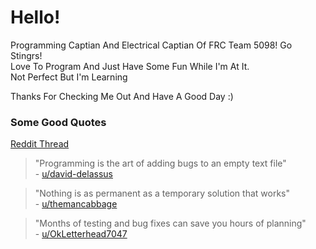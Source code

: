 # Hello!

Programming Captian And Electrical Captian Of FRC Team 5098! Go Stingrs!  
Love To Program And Just Have Some Fun While I'm At It.  
Not Perfect But I'm Learning

Thanks For Checking Me Out And Have A Good Day :)


### Some Good Quotes

[Reddit Thread](https://www.reddit.com/r/ProgrammerHumor/comments/108auwz/guys_i_want_to_put_a_funny_programming_quote_on/)

> "Programming is the art of adding bugs to an empty text file"  
> \- [u/david-delassus](https://reddit.com/u/david-delassus)

> "Nothing is as permanent as a temporary solution that works"  
> \- [u/themancabbage](https://reddit.com/u/themancabbage)

> "Months of testing and bug fixes can save you hours of planning"  
> \- [u/OkLetterhead7047](https://reddit.com/u/u/OkLetterhead7047)

<!---
J-The-Fox/J-The-Fox is a ✨ special ✨ repository because its `README.md` (this file) appears on your GitHub profile.
You can click the Preview link to take a look at your changes.
--->
